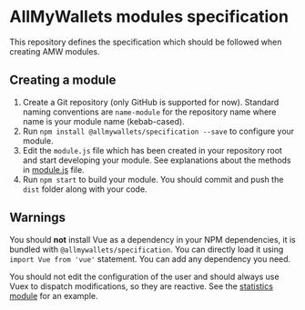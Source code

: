 # AllMyWallets modules specification

This repository defines the specification which should be followed when creating
AMW modules.

## Creating a module

1. Create a Git repository (only GitHub is supported for now). Standard naming
conventions are `name-module` for the repository name where name is your module name
(kebab-cased).
2. Run `npm install @allmywallets/specification --save` to configure your module.
3. Edit the `module.js` file which has been created in your repository root and start developing your module.
See explanations about the methods in [module.js](https://github.com/allmywallets/specification/blob/master/src/module.js) file.
4. Run `npm start` to build your module. You should commit and push the `dist` folder along with your code.

## Warnings

You should **not** install Vue as a dependency in your NPM dependencies, it is bundled with `@allmywallets/specification`.
You can directly load it using `import Vue from 'vue'` statement. You can add any dependency you need.

You should not edit the configuration of the user and should always use Vuex to dispatch modifications, so they are reactive.
See the [statistics module](https://github.com/allmywallets/statistics-module) for an example.
